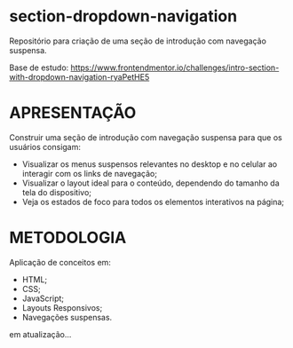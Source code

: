 # section-dropdown-navigation
Repositório para criação de uma seção de introdução com navegação suspensa.

Base de estudo: https://www.frontendmentor.io/challenges/intro-section-with-dropdown-navigation-ryaPetHE5

# APRESENTAÇÃO

Construir uma seção de introdução com navegação suspensa para que os usuários consigam:

- Visualizar os menus suspensos relevantes no desktop e no celular ao interagir com os links de navegação;
- Visualizar o layout ideal para o conteúdo, dependendo do tamanho da tela do dispositivo;
- Veja os estados de foco para todos os elementos interativos na página;

# METODOLOGIA

Aplicação de conceitos em:

- HTML;
- CSS;
- JavaScript;
- Layouts Responsivos;
- Navegações suspensas.

em atualização...
